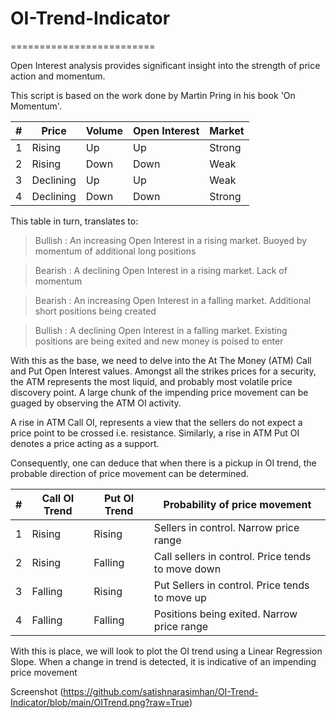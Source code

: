 # OI-Trend-Indicator
=========================

Open Interest analysis provides significant insight into the strength of price action and momentum.

This script is based on the work done by Martin Pring in his book 'On Momentum'.

| # |Price         |       Volume           |          Open Interest      |           Market     |
|---|--------------|------------------------|-----------------------------|----------------------|
| 1 |Rising        |        Up              |           Up                |           Strong     |
| 2 |Rising        |        Down            |           Down              |           Weak       |
| 3 |Declining     |        Up              |           Up                |           Weak       |
| 4 |Declining     |        Down            |           Down              |           Strong     |

This table in turn, translates to:
> Bullish : An increasing Open Interest in a rising market. Buoyed by momentum of additional long positions

> Bearish : A declining Open Interest in a rising market. Lack of momentum

> Bearish : An increasing Open Interest in a falling market. Additional short positions being created

> Bullish : A declining Open Interest in a falling market. Existing positions are being exited and new money is poised to enter


With this as the base, we need to delve into the At The Money (ATM) Call and Put Open Interest values. 
Amongst all the strikes prices for a security, the ATM represents the most liquid, and probably most volatile price discovery point. A large chunk of the impending price movement can be guaged by observing the ATM OI activity.

A rise in ATM Call OI, represents a view that the sellers do not expect a price point to be crossed i.e. resistance. Similarly, a rise in ATM Put OI denotes a price acting as a support.

Consequently, one can deduce that when there is a pickup in OI trend, the probable direction of price movement can be determined.

| # |Call OI Trend   |    Put OI Trend   |   Probability of price movement                     |
|---|----------------|-------------------|-----------------------------------------------------|
|1  |Rising          |    Rising         |   Sellers in control. Narrow price range            |
|2  |Rising          |    Falling        |   Call sellers in control. Price tends to move down |
|3  |Falling         |    Rising         |   Put Sellers in control. Price tends to move up    |
|4  |Falling         |    Falling        |   Positions being exited. Narrow price range        |

With this is place, we will look to plot the OI trend using a Linear Regression Slope. When a change in trend is detected, it is indicative of an impending price movement

Screenshot (https://github.com/satishnarasimhan/OI-Trend-Indicator/blob/main/OITrend.png?raw=True)
